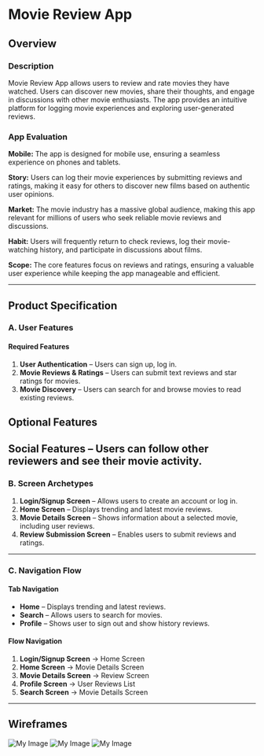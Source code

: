 # Movie Review App

## Overview
### Description
Movie Review App allows users to review and rate movies they have watched. Users can discover new movies, share their thoughts, and engage in discussions with other movie enthusiasts. The app provides an intuitive platform for logging movie experiences and exploring user-generated reviews.

### App Evaluation
**Mobile:** The app is designed for mobile use, ensuring a seamless experience on phones and tablets.

**Story:** Users can log their movie experiences by submitting reviews and ratings, making it easy for others to discover new films based on authentic user opinions.

**Market:** The movie industry has a massive global audience, making this app relevant for millions of users who seek reliable movie reviews and discussions.

**Habit:** Users will frequently return to check reviews, log their movie-watching history, and participate in discussions about films.

**Scope:** The core features focus on reviews and ratings, ensuring a valuable user experience while keeping the app manageable and efficient.

---

## Product Specification
### A. User Features
#### Required Features
1. **User Authentication** – Users can sign up, log in.
2. **Movie Reviews & Ratings** – Users can submit text reviews and star ratings for movies.
3. **Movie Discovery** – Users can search for and browse movies to read existing reviews.

## Optional Features

Social Features – Users can follow other reviewers and see their movie activity.
---

### B. Screen Archetypes
1. **Login/Signup Screen** – Allows users to create an account or log in.
2. **Home Screen** – Displays trending and latest movie reviews.
3. **Movie Details Screen** – Shows information about a selected movie, including user reviews.
4. **Review Submission Screen** – Enables users to submit reviews and ratings.

---

### C. Navigation Flow
#### **Tab Navigation**
- **Home** – Displays trending and latest reviews.
- **Search** – Allows users to search for movies.
- **Profile** – Shows user to sign out and show history reviews.

#### **Flow Navigation**
1. **Login/Signup Screen** → Home Screen
2. **Home Screen** → Movie Details Screen
3. **Movie Details Screen** → Review Screen
4. **Profile Screen** → User Reviews List
5. **Search Screen** → Movie Details Screen

---

## Wireframes
<img src="https://raw.githubusercontent.com/aprilluong5/IOSproject/main/IMG_3431.jpg" alt="My Image">
<img src= "https://raw.githubusercontent.com/aprilluong5/IOSproject/main/IMG_3435.jpg" alt="My Image">
<img src= "https://raw.githubusercontent.com/aprilluong5/IOSproject/main/aa.jpg" alt="My Image">


